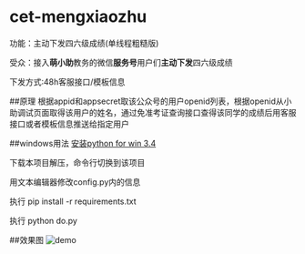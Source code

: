 # cet-mengxiaozhu
功能：主动下发四六级成绩(单线程粗糙版)

受众：接入**萌小助**教务的微信**服务号**用户们**主动下发**四六级成绩

下发方式:48h客服接口/模板信息

##原理
根据appid和appsecret取该公众号的用户openid列表，根据openid从小助调试页面取得该用户的姓名，通过免准考证查询接口查得该同学的成绩后用客服接口或者模板信息推送给指定用户

##windows用法
[安装python for win 3.4](https://www.python.org/downloads/windows/)

下载本项目解压，命令行切换到该项目

用文本编辑器修改config.py内的信息

执行 pip install -r requirements.txt

执行 python do.py

##效果图
![demo](http://7ls08n.com1.z0.glb.clouddn.com/Screenshot_2016-02-24-21-00-49.gif)
